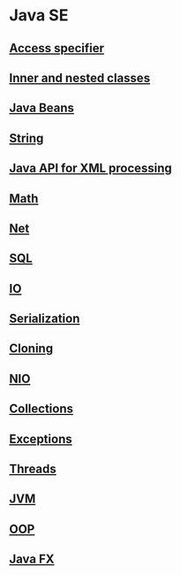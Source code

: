 # Java SE

## [Access specifier](ACCESS.md)
## [Inner and nested classes](INNER.md)
## [Java Beans](beans/README.md)
## [String](STRING.md)
## [Java API for XML processing](jaxp/README.md)
## [Math](math/README.md)
## [Net](net/README.md)
## [SQL](sql/README.md)
## [IO](io/README.md)
## [Serialization](serialization/README.md)
## [Cloning](cloning/README.md)
## [NIO](nio/README.md)
## [Collections](collect/README.md)
## [Exceptions](EXCEPT.md)
## [Threads](threads/README.md)
## [JVM](jvm/README.md)
## [OOP](oop/README.md)
## [Java FX](fx/README.md)
